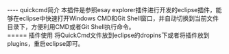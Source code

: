 
---- quickcmd简介
  本插件是参照esay explorer插件进行开发的eclipse插件，能够在eclipse中快速打开Windows CMD和Git Shell窗口，并自动切换到当前文件目录下，方便利用CMD或者Git Shell执行命令。 <br>
===== 插件使用
  将QuickCmd文件放到eclipse的dropins下或者将插件放到plugins，重启eclipse即可。<br>
